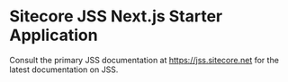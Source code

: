 # Sitecore JSS Next.js Starter Application

Consult the primary JSS documentation at https://jss.sitecore.net for the latest documentation on JSS.
